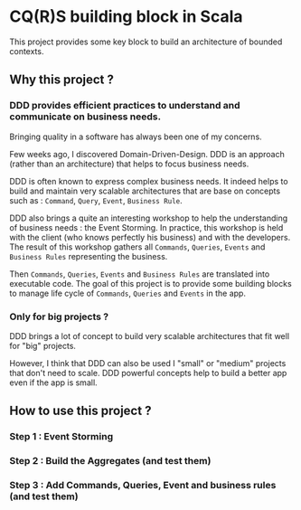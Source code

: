 # CQ(R)S building block in Scala
This project provides some key block to build an architecture of bounded contexts. 


## Why this project ?
### DDD provides efficient practices to understand and communicate on business needs.
Bringing quality in a software has always been one of my concerns. 

Few weeks ago, I discovered Domain-Driven-Design. DDD is an approach (rather than an architecture) that helps to focus business needs. 


DDD is often known to express complex business needs. It indeed helps to build and maintain very scalable architectures that are base on concepts such as : `Command`, `Query`, `Event`, `Business Rule`.


DDD also brings a quite an interesting workshop to help the understanding of business needs : the Event Storming. In practice, this workshop is held with the client (who knows perfectly his business) and with the developers. The result of this workshop gathers all `Commands`, `Queries`, `Events` and `Business Rules` representing the business.

Then `Commands`, `Queries`, `Events` and `Business Rules` are translated into executable code. The goal of this project is to provide some building blocks to manage life cycle of `Commands`, `Queries` and `Events` in the app.

### Only for big projects ?

DDD brings a lot of concept to build very scalable architectures that fit well for "big" projects. 

However, I think that DDD can also be used I "small" or "medium" projects that don't need to scale. DDD powerful concepts help to build a better app even if the app is small. 

## How to use this project ?

### Step 1 : Event Storming
### Step 2 : Build the Aggregates (and test them)
### Step 3 : Add Commands, Queries, Event and business rules (and test them)
